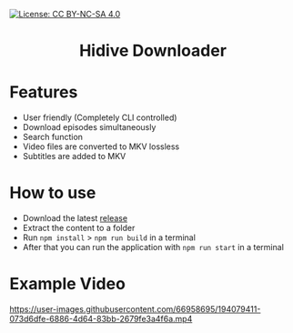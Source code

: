 [![License: CC BY-NC-SA 4.0](https://img.shields.io/badge/license-CC%20BY--NC--SA%204.0-blue)](https://creativecommons.org/licenses/by-nc-sa/4.0/)

<h1 align="center">Hidive Downloader</h1>

# Features
- User friendly (Completely CLI controlled)
- Download episodes simultaneously
- Search function
- Video files are converted to MKV lossless
- Subtitles are added to MKV

# How to use
- Download the latest [release](https://github.com/philhk/hidive-downloader/releases)
- Extract the content to a folder
- Run `npm install` > `npm run build` in a terminal
- After that you can run the application with `npm run start` in a terminal

# Example Video
https://user-images.githubusercontent.com/66958695/194079411-073d6dfe-6886-4d64-83bb-2679fe3a4f6a.mp4
